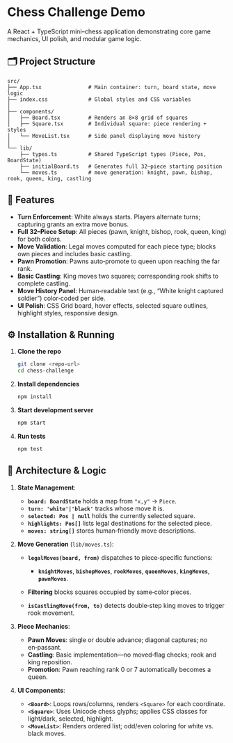 # Chess Challenge Demo

A React + TypeScript mini–chess application demonstrating core game mechanics, UI polish, and modular game logic.

## 🗂 Project Structure

```
src/
├── App.tsx               # Main container: turn, board state, move logic
├── index.css             # Global styles and CSS variables
│
├── components/
│   ├── Board.tsx         # Renders an 8×8 grid of squares
│   ├── Square.tsx        # Individual square: piece rendering + styles
│   └── MoveList.tsx      # Side panel displaying move history
│
└── lib/
    ├── types.ts          # Shared TypeScript types (Piece, Pos, BoardState)
    ├── initialBoard.ts   # Generates full 32–piece starting position
    └── moves.ts          # move generation: knight, pawn, bishop, rook, queen, king, castling
```

## 🚀 Features

* **Turn Enforcement**: White always starts. Players alternate turns; capturing grants an extra move bonus.
* **Full 32–Piece Setup**: All pieces (pawn, knight, bishop, rook, queen, king) for both colors.
* **Move Validation**: Legal moves computed for each piece type; blocks own pieces and includes basic castling.
* **Pawn Promotion**: Pawns auto‑promote to queen upon reaching the far rank.
* **Basic Castling**: King moves two squares; corresponding rook shifts to complete castling.
* **Move History Panel**: Human‑readable text (e.g., “White knight captured soldier”) color‑coded per side.
* **UI Polish**: CSS Grid board, hover effects, selected square outlines, highlight styles, responsive design.

## ⚙️ Installation & Running

1. **Clone the repo**

   ```bash
   git clone <repo-url>
   cd chess-challenge
   ```
2. **Install dependencies**

   ```bash
   npm install
   ```
3. **Start development server**

   ```bash
   npm start
   ```
4. **Run tests**

   ```bash
   npm test
   ```

## 🧠 Architecture & Logic

1. **State Management**:

   * **`board: BoardState`** holds a map from `"x,y"` → `Piece`.
   * **`turn: 'white'|'black'`** tracks whose move it is.
   * **`selected: Pos | null`** holds the currently selected square.
   * **`highlights: Pos[]`** lists legal destinations for the selected piece.
   * **`moves: string[]`** stores human‑friendly move descriptions.

2. **Move Generation** (`lib/moves.ts`):

   * **`legalMoves(board, from)`** dispatches to piece‑specific functions:

     * **`knightMoves`**, **`bishopMoves`**, **`rookMoves`**, **`queenMoves`**, **`kingMoves`**, **`pawnMoves`**.
   * **Filtering** blocks squares occupied by same‑color pieces.
   * **`isCastlingMove(from, to)`** detects double‑step king moves to trigger rook movement.

3. **Piece Mechanics**:

   * **Pawn Moves**: single or double advance; diagonal captures; no en‑passant.
   * **Castling**: Basic implementation—no moved‑flag checks; rook and king reposition.
   * **Promotion**: Pawn reaching rank 0 or 7 automatically becomes a queen.

4. **UI Components**:

   * **`<Board>`**: Loops rows/columns, renders `<Square>` for each coordinate.
   * **`<Square>`**: Uses Unicode chess glyphs; applies CSS classes for light/dark, selected, highlight.
   * **`<MoveList>`**: Renders ordered list; odd/even coloring for white vs. black moves.


